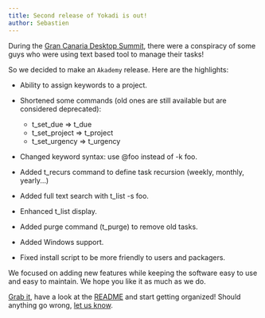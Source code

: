 ```yaml
---
title: Second release of Yokadi is out!
author: Sebastien
---
```

During the [Gran Canaria Desktop Summit](http://www.grancanariadesktopsummit.org/), there were a conspiracy of some
guys who were using text based tool to manage their tasks!

So we decided to make an `Akademy` release. Here are the highlights:
- Ability to assign keywords to a project.
- Shortened some commands (old ones are still available but are considered deprecated):

  - t\_set\_due => t\_due
  - t\_set\_project => t\_project
  - t\_set\_urgency => t\_urgency

- Changed keyword syntax: use @foo instead of -k foo.
- Added t\_recurs command to define task recursion (weekly, monthly, yearly...)
- Added full text search with t\_list -s foo.
- Enhanced t\_list display.
- Added purge command (t\_purge) to remove old tasks.
- Added Windows support.
- Fixed install script to be more friendly to users and packagers.

We focused on adding new features while keeping the software easy to use and easy
to maintain. We hope you like it as much as we do.

[Grab it](download.html), have a look at the [README](README.html)
and start getting organized! Should anything go wrong, [let us know](contact.html).
